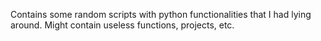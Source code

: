 
Contains some random scripts with python functionalities that I had lying around.
Might contain useless functions, projects, etc.
